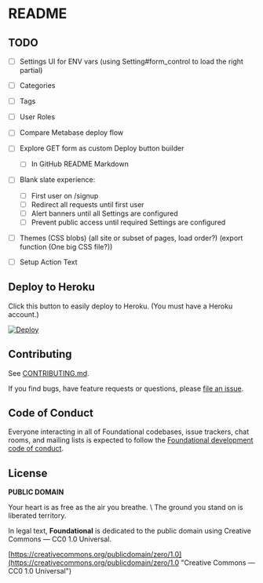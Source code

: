 # README

## TODO

- [ ] Settings UI for ENV vars (using Setting#form_control to load the right partial)

- [ ] Categories
- [ ] Tags
- [ ] User Roles

- [ ] Compare Metabase deploy flow
- [ ] Explore GET form as custom Deploy button builder
  - [ ] In GitHub README Markdown

- [ ] Blank slate experience:
  - [ ] First user on /signup
  - [ ] Redirect all requests until first user
  - [ ] Alert banners until all Settings are configured
  - [ ] Prevent public access until required Settings are configured

- [ ] Themes (CSS blobs) (all site or subset of pages, load order?) (export function (One big CSS file?))

- [ ] Setup Action Text

## Deploy to Heroku

Click this button to easily deploy to Heroku. (You must have a Heroku account.)

[![Deploy](https://www.herokucdn.com/deploy/button.png)](https://heroku.com/deploy)


## Contributing

See [CONTRIBUTING.md](https://github.com/veganstraightedge/foundational/blob/main/CONTRIBUTING.md).

If you find bugs, have feature requests or questions, please
[file an issue](https://github.com/veganstraightedge/foundational/issues).


## Code of Conduct

Everyone interacting in all of Foundational codebases, issue trackers, chat rooms, and mailing lists is expected to follow the
[Foundational development code of conduct](https://github.com/veganstraightedge/foundational/blob/main/CODE_OF_CONDUCT.md).


## License

**PUBLIC DOMAIN**

Your heart is as free as the air you breathe. \\
The ground you stand on is liberated territory.

In legal text, **Foundational** is dedicated to the public domain
using Creative Commons — CC0 1.0 Universal.

[https://creativecommons.org/publicdomain/zero/1.0](https://creativecommons.org/publicdomain/zero/1.0 "Creative Commons — CC0 1.0 Universal")
